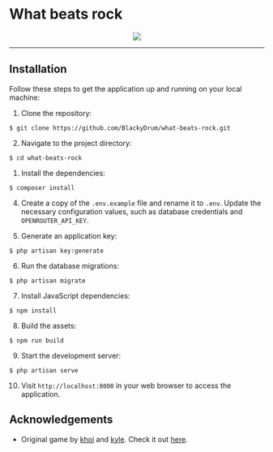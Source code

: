 # What beats rock

<p align="center">
  <img src="https://github.com/user-attachments/assets/bfa8e99b-bbae-4129-ae37-8994cb3fecd9" />
</p>

---

## Installation

Follow these steps to get the application up and running on your local machine:

1. Clone the repository:

```
$ git clone https://github.com/BlackyDrum/what-beats-rock.git
```

2. Navigate to the project directory:

```
$ cd what-beats-rock
```

1. Install the dependencies:

```
$ composer install
```

4. Create a copy of the `.env.example` file and rename it to `.env`. Update the necessary configuration values, such as database credentials and `OPENROUTER_API_KEY`.

5. Generate an application key:

```
$ php artisan key:generate
```

6. Run the database migrations:

```
$ php artisan migrate
```

7. Install JavaScript dependencies:

```
$ npm install
```

8. Build the assets:

```
$ npm run build
```

9.  Start the development server:

```
$ php artisan serve
```

10. Visit `http://localhost:8000` in your web browser to access the application.

## Acknowledgements

-   Original game by [khoi](https://x.com/dragon_khoi) and [kyle](https://x.com/qualiaspace). Check it out [here](https://www.whatbeatsrock.com/).
